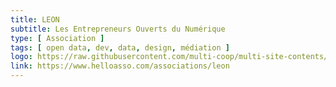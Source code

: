 ```yaml
---
title: LEON
subtitle: Les Entrepreneurs Ouverts du Numérique
type: [ Association ]
tags: [ open data, dev, data, design, médiation ]
logo: https://raw.githubusercontent.com/multi-coop/multi-site-contents/maj-edito/texts/network/images/leon-logo.png
link: https://www.helloasso.com/associations/leon
---
```

